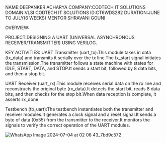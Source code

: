 NAME:DEEPANKER ACHARYA
COMPANY:CODTECH IT SOLUTIONS
DOMAIN:VLSI
CODTECH IT SOLUTIONS ID:CT6WDS282
DURATION:JUNE TO JULY(6 WEEKS)
MENTOR:SHRAVANI GOUNI


OVERVIEW:

PROJECT:DESIGNING A UART (UNIVERSAL ASYNCHRONOUS RECEIVER/TRANSMITTER) USING VERILOG.

KEY ACTIVITIES:
UART Transmitter (uart_tx):This module takes in data (tx_data) and transmits it serially over the tx line.The tx_start signal initiates the transmission.The transmitter follows a state machine with states for IDLE, START, DATA, and STOP.It sends a start bit, followed by 8 data bits, and then a stop bit.


UART Receiver (uart_rx):This module receives serial data on the rx line and reconstructs the original byte (rx_data).It detects the start bit, reads 8 data bits, and then checks for the stop bit.When data reception is complete, it asserts rx_done.


Testbench (tb_uart):The testbench instantiates both the transmitter and receiver modules.It generates a clock signal and a reset signal.It sends a byte of data (0x55) from the transmitter to the receiver.It monitors the signals to verify the correct operation of the UART modules.

![WhatsApp Image 2024-07-04 at 02 06 43_7bd9c572](https://github.com/Deepu292004/CODETECH-T-2/assets/152797636/600580c6-e4fd-4a63-9596-3d1f05096004)
